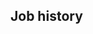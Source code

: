 <!-- # This is the full variant, with all of the luxury bells and whistles. -->
<!-- do include src/header/exampleHeaderWithoutCols.md -->
<!-- do include src/intro/longIntro.md -->
<!-- do include src/util/pageBreak.md -->

## Job history
<!-- do include src/jobHistory/exampleRecentJobHistory.md -->
<!-- do include src/jobHistory/exampleOlderJobHistory.md -->
<!-- do include src/util/pageBreak.md -->
<!-- do include src/keySkills/exampleKeySkills.md -->
